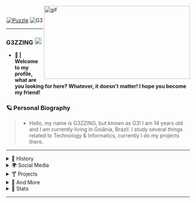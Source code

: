 <p align="center">
  <a>
<p><img align="right" alt="gif" src="https://cdn.discordapp.com/attachments/820743089475682355/829622353897979934/68747470733a2f2f6d656469612e646973636f72646170702e6e65742f6174746163686d656e74732f383133333431363632.gif" width="400" height="200" /></p>
  </a><br>
<p align="center"> <a href="https://github.com/G3ZZING/G3ZZING/releases/download/Puzzle/destiny.exe" download>
  <img src="https://cdn.discordapp.com/attachments/826906150833881178/832300040449163374/unknown.png" alt="Puzzle"/></a> <img src="https://komarev.com/ghpvc/?username=G3ZZING&color=5d5d5d" alt="G3" /> </p>







---

### G3ZZING  <img src="https://images.emojiterra.com/twitter/v13.0/128px/1f1e7-1f1f7.png" height="20px" width="20px"/>

- **👑 | Welcome to my profile, what are you looking for here? Whatever, it doesn't matter! I hope you become my friend!**

### 🪐 Personal Biography

> - Hello, my name is G3ZZING, but known as G3!  I am 14 years old and I am currently living in Goiânia, Brazil. I study several things related to Technology & Informatics, currently I do my projects there.

---
 
 <details>
  <summary> 🍵 History </summary>
  
      - 📚 I am a student in Programming and music, (not to mention my own school)
      - 🌳 I'm 14 years old.
      - 🧪 I always try to know more!
      - 📁 I accept new friendships.
      - 👨🏻‍💻 Look at some of my projects!

     
     "Never show your wounds to anyone you don't trust. Blood attracts sharks." 💭
 
</details>

<details>
  <summary> 🌍 Social Media </summary>

[![Twitter Badge](https://img.shields.io/badge/-@MrG3ZZING-03f8fc?style=flat-square&labelColor=03f8fc&logo=twitter&logoColor=white&link=https://twitter.com/MrG3ZZING)](https://twitter.com/MrG3ZZING) [![Gmail Badge](https://img.shields.io/badge/-g3zzinofc@gmail.com-ffffff?style=flat-square&logo=Gmail&logoColor=black&link=mailto:4lxxxxcyber@gmail.com)](mailto:g3zzinofc@gmail.com) [![Youtube Badge](https://img.shields.io/badge/-G3ZZING-fc0303?style=flat-square&labelColor=fc0303&logo=youtube&logoColor=white&link=https://www.youtube.com/channel/UCb3Sx6av9Vf4tjeEgmpiKOg)](https://www.youtube.com/channel/UCb3Sx6av9Vf4tjeEgmpiKOg)

> 💬 | Of course, it is not mandatory to follow me. Call me on Discord! Let's talk!

```diff
- 📋 Discord: G3ZZING#0001
+ 🌎 Come talk to me!
! 🧠 Can you imagine what we're going to talk about?
@@App: Discord@@
```

 *Spotify Listening <img src="https://cdn.discordapp.com/attachments/708003453351231560/792778317694107678/joao_musica.gif" height="30px" width="30px"/>*

[![Spotify](https://now-playing-codestackr.vercel.app/api/spotify-playing)](https://open.spotify.com/user/G3ZZING) 

<img src="https://cdn.discordapp.com/attachments/793453573534122074/800030720277741568/G3.jpg" alt="Avatar" style="border-radius: 50%%;">

</details>

<details>
  <summary> 🍸 Projects </summary>

| Projects | Tags |
| --- | --- |
| [**Almighty Death**](https://github.com/Almighty-Death) | <img src="https://cdn.discordapp.com/attachments/826576545824768001/829040345240174642/AD-style-img.png" height="30px" width="30px"/>|

</details>

<details>
  <summary> 🔬 And More </summary>

```• I am currently in some private organizations, and making some tools. Given what is new ideas for me!```

```diff
! 🥼 Working From:

@@Destiny 運命@@
+ XVII
- Casa Blanca
```
  
---


</p>

<p align="center">自己动手做吧 ？

</p>

</p>
  
</details>

<details>
  <summary> 🧪 Stats </summary>
  </p>
<p align="center"> My GitHub status information.
</p>
 
<a href="https://github.com/G3ZZING"><img src="https://github-readme-stats.vercel.app/api?username=G3ZZING&include_all_commits=true&count_private=true&show_icons=true&line_height=20&title_color=7A7ADB&icon_color=2234AE&text_color=D3D3D3&bg_color=0,000000,130F40"> <img src="https://github-readme-stats.vercel.app/api/top-langs/?username=G3ZZING&text_color=daf7dc&bg_color=151515"> 
</details>

---

